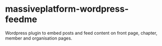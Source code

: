 # massiveplatform-wordpress-feedme
Wordpress plugin to embed posts and feed content on front page, chapter, member and organisation pages.
